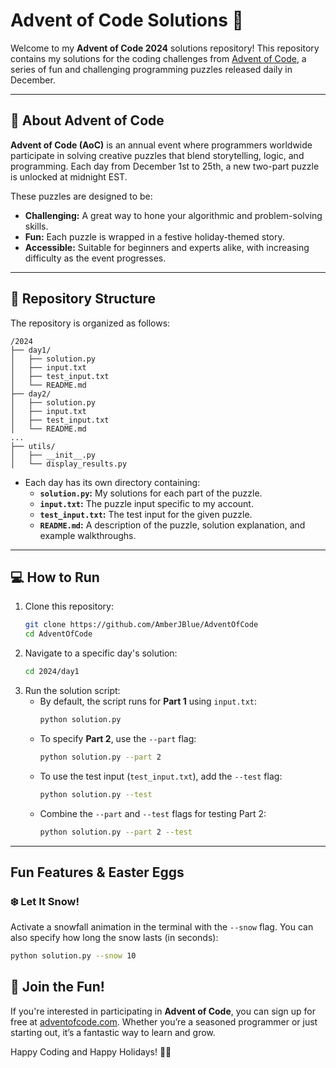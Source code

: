 # Advent of Code Solutions 🎄

Welcome to my **Advent of Code 2024** solutions repository! This repository contains my solutions for the coding challenges from [Advent of Code](https://adventofcode.com/2024), a series of fun and challenging programming puzzles released daily in December.

---

## 📜 About Advent of Code

**Advent of Code (AoC)** is an annual event where programmers worldwide participate in solving creative puzzles that blend storytelling, logic, and programming. Each day from December 1st to 25th, a new two-part puzzle is unlocked at midnight EST.

These puzzles are designed to be:

- **Challenging:** A great way to hone your algorithmic and problem-solving skills.
- **Fun:** Each puzzle is wrapped in a festive holiday-themed story.
- **Accessible:** Suitable for beginners and experts alike, with increasing difficulty as the event progresses.

---

## 📂 Repository Structure

The repository is organized as follows:

```plaintext
/2024
├── day1/
│   ├── solution.py
│   ├── input.txt
│   ├── test_input.txt
│   └── README.md
├── day2/
│   ├── solution.py
│   ├── input.txt
│   ├── test_input.txt
│   └── README.md
...
├── utils/
│   ├── __init__.py
│   └── display_results.py
```

- Each day has its own directory containing:
  - **`solution.py`:** My solutions for each part of the puzzle.
  - **`input.txt`:** The puzzle input specific to my account.
  - **`test_input.txt`:** The test input for the given puzzle.
  - **`README.md`:** A description of the puzzle, solution explanation, and example walkthroughs.

---

## 💻 How to Run

1. Clone this repository:
   ```bash
   git clone https://github.com/AmberJBlue/AdventOfCode
   cd AdventOfCode
   ```
2. Navigate to a specific day's solution:
   ```bash
   cd 2024/day1
   ```
3. Run the solution script:
   - By default, the script runs for **Part 1** using `input.txt`:
     ```bash
     python solution.py
     ```
   - To specify **Part 2**, use the `--part` flag:
     ```bash
     python solution.py --part 2
     ```
   - To use the test input (`test_input.txt`), add the `--test` flag:
     ```bash
     python solution.py --test
     ```
   - Combine the `--part` and `--test` flags for testing Part 2:
     ```bash
     python solution.py --part 2 --test
     ```

---

## Fun Features & Easter Eggs

### ❄️ Let It Snow!

Activate a snowfall animation in the terminal with the `--snow` flag. You can also specify how long the snow lasts (in seconds):

```bash
python solution.py --snow 10
```

## 🎄 Join the Fun!

If you're interested in participating in **Advent of Code**, you can sign up for free at [adventofcode.com](https://adventofcode.com/2024). Whether you’re a seasoned programmer or just starting out, it’s a fantastic way to learn and grow.

Happy Coding and Happy Holidays! 🎅✨

